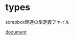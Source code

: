 # types

scrapbox関連の型定義ファイル

[document](https://doc.deno.land/https://raw.githubusercontent.com/scrapbox-jp/types/0.1.1/mod.ts)
